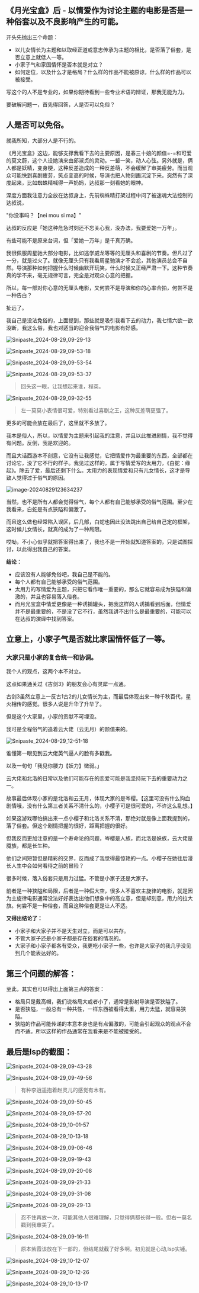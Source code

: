 ## 《月光宝盒》后 - 以情爱作为讨论主题的电影是否是一种俗套以及不良影响产生的可能。



开头先抛出三个命题：

* 以儿女情长为主题和以取经正道或意志传承为主题的相比，是否落了俗套，是否立意上就低人一等。
* 小家子气和家国情怀是否本就是对立？
* 如何定位，以及什么才是格局？什么样的作品不能被原谅，什么样的作品可以被接受。



写这个的人不是专业的，如果你期待看到一些专业术语的辩证，那我无能为力。

要破解问题一，首先得回答，人是否可以免俗？

## 人是否可以免俗。

就我所知，大部分人是不行的。

《月光宝盒》这边，能够支撑我看下去的主要原因，是春三十娘的颜值=-=和可爱的莫文蔚，这个人设她演来由邱淑贞的灵动。一颦一笑，动人心弦。另外就是，俩人都是妖精，变身梗，这种反差造成的一种反差萌，不会缓解了审美疲劳。而当观众可能快到喜剧疲劳，笑点变高的时候，导演也把人物刻画沉淀下来。突然有了深度起来，比如蜘蛛精喊得一声奶妈，达叔那一刻看她的眼神。

深度方面我注意力全放在达叔身上，先前蜘蛛精打架过程中问了被迷魂大法控制的达叔说，

"你没事吗？【nei mou si ma】"

达叔的反应是「她这种危急时刻还不忘关心我，没办法，我要爱她一万年」。

有些可能不是原来台词，但「爱她一万年」是千真万确。

我很佩服周星驰大部分电影，比如逃学威龙等等的无厘头和喜剧的节奏。但凡过了一分，就是过火了。就像无厘头只有我看周星驰演才不会尬，其他演员总会不自然。导演那种如何把握什么时候幽默开玩笑，什么时候又正经严肃一下。这种节奏真的学不来，毫无规律可言，完全是对观众心意的把握。

所以，每一部对你心意的无厘头电影，又何尝不是导演和你的心率合拍，何尝不是一种告白？

扯远了。

我自己是没法免俗的，上面提到，那些就是吸引我看下去的动力，我七情六欲一欲没断，我这么俗，我也对适当的迎合我俗气的电影有好感。

![Snipaste_2024-08-29_09-29-13](https://fastly.jsdelivr.net/gh/MrXnneHang/blog_img/BlogHosting/img/24/07/202408291224907.jpeg)

![Snipaste_2024-08-29_09-53-18](https://fastly.jsdelivr.net/gh/MrXnneHang/blog_img/BlogHosting/img/24/07/202408291224146.jpeg)

![Snipaste_2024-08-29_09-53-54](https://fastly.jsdelivr.net/gh/MrXnneHang/blog_img/BlogHosting/img/24/07/202408291225557.jpeg)

![Snipaste_2024-08-29_09-53-37](https://fastly.jsdelivr.net/gh/MrXnneHang/blog_img/BlogHosting/img/24/07/202408291226632.jpeg)

> 回头这一眼，让我想起来谁，程英。

![Snipaste_2024-08-29_09-32-55](https://fastly.jsdelivr.net/gh/MrXnneHang/blog_img/BlogHosting/img/24/07/202408291227795.jpeg)

> 左一莫莫小表情很可爱，特别看过喜剧之王，这种反差萌更强了。

更多的可能会放在最后了，这里就不多放了。

我本是俗人，所以，以情爱为主题来引起我的注意，并且以此推进剧情，我不觉得有问题。反倒，我是欢迎的。

而且大话西游本不刻意，它没有让我感觉，它把情爱作为最重要的东西，全部都在讨论它，没了它不行的样子。我见过这样的，属于写情爱写的太用力，《白蛇：缘起》。除去了爱，最后还剩下什么。太用力的表现情爱和只有儿女情长，这才是导致人觉得过于俗气的原因。

![image-20240829123634237](https://fastly.jsdelivr.net/gh/MrXnneHang/blog_img/BlogHosting/img/24/07/202408291236394.png)

当然，也不是所有人都会觉得俗气，每个人都有自己能够承受的俗气范围。至少在我看来，白蛇是有点狭隘和偏激了。

而且这么做也经常陷入误区，后几部，白蛇也因此没法跳出自己给自己定的框架，这时候儿女情长，就真的成为了一种局限。

哎呦，不小心似乎就把答案得出来了，我也不是一开始就知道答案的，只是试图探讨，以此得出我自己的答案。

**结论：**

* 应该没有人能够免俗吧，我自己是不能的。
* 每个人都有自己能够承受的俗气范围。
* 太用力的写情爱为主题，只把它看作唯一重要的，那么它就容易成为狭隘和偏激的，并且也容易落入俗套。
* 而月光宝盒中情爱更像是一种诱捕罐头，把我这样的人诱捕看到后面，但情爱并不是最重要的，不是没了它不行，虽然我讲不出什么是最重要的，可能可以在达叔的演绎中找到答案。



## 立意上，小家子气是否就比家国情怀低了一等。

### 大家只是小家的复合统一和协调。

我个人的观点，这两个本不对立。

这点如果通关过《古剑3》的朋友会心有灵犀一点通。

古剑3虽然立意上一反古1古2的儿女情长为主，而最后体现出来一种千秋百代，星火相传的感觉。很多人说是升华了升华了。

但是这个大家里，小家的贡献不可埋没。

我可是全程俗气的追着云大佬（云无月）的颜值来的。

![Snipaste_2024-08-29_12-51-18](https://fastly.jsdelivr.net/gh/MrXnneHang/blog_img/BlogHosting/img/24/07/202408291251032.jpeg)

谁懂第一眼见到云大佬英气逼人的脸有多戳我。

以及一句句「我见你腰力【妖力】微弱。」

云大佬和北洛的日常以及他们可能存在的恋爱可能是我坚持玩下去的重要动力之一。

故事最后体现小家的是北洛和云无月，体现大家的是岑樱。【这里可没有什么狗血剧情哦，没有什么第三者关系不清什么的，小樱子可是很可爱的，不许这么乱想。】

如果这游戏哪怕搞出来一点小樱子和北洛关系不清，那绝对就是像上面我提到的，落了俗套。但这个剧情把握的很好，距离把握的很好。

但我反而更加注意的是一个寿命论的问题，岑樱是人族，而北洛是妖族，云大佬是魇族，都是长生种。

他们之间短暂但是精彩的交界，反而成了我觉得最惊艳的一点。小樱子在她往后漫长人生中会如何看待之前的冒险？

很多时候，落入俗套只是用力过猛。不管是小家子还是大家子。

前者是一种狭隘和局限，后者是一种假大空，很多人不喜欢主旋律的电影，就是因为主旋律电影通常没法好好表达出他们想象中的高立意，但是却刻意，用力的拉大旗。何尝不是一种俗套，而且这种俗套更是让人不适。



**又得出结论了：**

* 小家子和大家子并不是天生对立，而是可以共存。
* 不管大家子还是小家子都是存在俗套的情况的。
* 大家子和小家子都各有受众，我更吃小家子一些，也许是大家子的我几乎没见到几个能表达好的。



## 第三个问题的解答：

至此，其实也可以得出上面第三点的答案：

* 格局只是戴高帽，我们说格局大或者小了，通常是影射导演是否狭隘了。
* 是否狭隘，一般总有一种共性，一样东西被看得太重，用力太猛，就容易狭隘。
* 狭隘的作品可能传递的本意本身也是有点偏激的，可能会引起观众的观点不合而不适。所以这样的作品通常在我看来是不能被接受的。





## 最后是lsp的截图：

![Snipaste_2024-08-29_09-43-28](https://fastly.jsdelivr.net/gh/MrXnneHang/blog_img/BlogHosting/img/24/07/202408291306766.jpeg)



![Snipaste_2024-08-29_09-49-56](https://fastly.jsdelivr.net/gh/MrXnneHang/blog_img/BlogHosting/img/24/07/202408291307357.jpeg)

> 有种李逍遥抱着赵灵儿的感觉有木有。



![Snipaste_2024-08-29_09-50-45](https://fastly.jsdelivr.net/gh/MrXnneHang/blog_img/BlogHosting/img/24/07/202408291308270.jpeg)



![Snipaste_2024-08-29_09-57-20](https://fastly.jsdelivr.net/gh/MrXnneHang/blog_img/BlogHosting/img/24/07/202408291309066.jpeg) 



![Snipaste_2024-08-29_10-01-57](https://fastly.jsdelivr.net/gh/MrXnneHang/blog_img/BlogHosting/img/24/07/202408291309460.jpeg) 



![Snipaste_2024-08-29_10-13-18](https://fastly.jsdelivr.net/gh/MrXnneHang/blog_img/BlogHosting/img/24/07/202408291311747.jpeg)  



![Snipaste_2024-08-29_09-06-46](https://fastly.jsdelivr.net/gh/MrXnneHang/blog_img/BlogHosting/img/24/07/202408291312843.jpeg)



![Snipaste_2024-08-29_09-19-43](https://fastly.jsdelivr.net/gh/MrXnneHang/blog_img/BlogHosting/img/24/07/202408291313300.jpeg) 



![Snipaste_2024-08-29_09-20-08](https://fastly.jsdelivr.net/gh/MrXnneHang/blog_img/BlogHosting/img/24/07/202408291313638.jpeg)



![Snipaste_2024-08-29_09-21-33](https://fastly.jsdelivr.net/gh/MrXnneHang/blog_img/BlogHosting/img/24/07/202408291313909.jpeg) 



![Snipaste_2024-08-29_09-31-08](https://fastly.jsdelivr.net/gh/MrXnneHang/blog_img/BlogHosting/img/24/07/202408291314052.jpeg)  



![Snipaste_2024-08-29_09-29-13](https://fastly.jsdelivr.net/gh/MrXnneHang/blog_img/BlogHosting/img/24/07/202408291314550.jpeg)

> 忍不住再放一次，可能其他人很难理解，只觉得俩都长得一般。但右一莫名戳到我审美了。

![Snipaste_2024-08-29_09-16-11](https://fastly.jsdelivr.net/gh/MrXnneHang/blog_img/BlogHosting/img/24/07/202408291316324.jpeg)





> 原本紫霞该放在下一部的，但结尾就截了好多啊。初见就是心动,lsp实锤。

![Snipaste_2024-08-29_10-12-07](https://fastly.jsdelivr.net/gh/MrXnneHang/blog_img/BlogHosting/img/24/07/202408291326129.jpeg)



![Snipaste_2024-08-29_10-12-26](https://fastly.jsdelivr.net/gh/MrXnneHang/blog_img/BlogHosting/img/24/07/202408291310372.jpeg)



![Snipaste_2024-08-29_10-13-17](https://fastly.jsdelivr.net/gh/MrXnneHang/blog_img/BlogHosting/img/24/07/202408291311385.jpeg)
